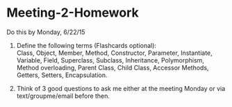 # Meeting-2-Homework
Do this by Monday, 6/22/15

1. Define the following terms (Flashcards optional):    
Class, Object, Member, Method, Constructor, Parameter, Instantiate,  Variable, Field, Superclass, Subclass, Inheritance, Polymorphism, Method overloading, Parent Class, Child Class, Accessor Methods, Getters, Setters, Encapsulation.

2. Think of 3 good questions to ask me either at the meeting Monday or via text/groupme/email before then.
